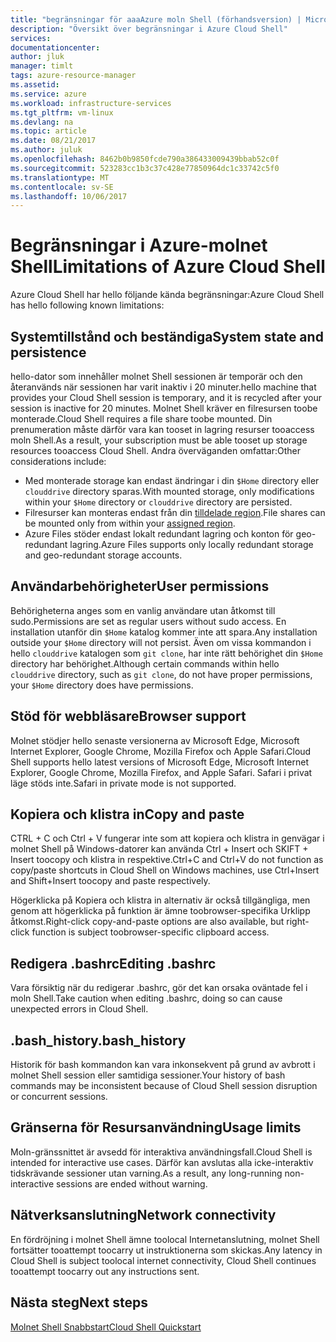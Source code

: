 ```yaml
---
title: "begränsningar för aaaAzure moln Shell (förhandsversion) | Microsoft Docs"
description: "Översikt över begränsningar i Azure Cloud Shell"
services: 
documentationcenter: 
author: jluk
manager: timlt
tags: azure-resource-manager
ms.assetid: 
ms.service: azure
ms.workload: infrastructure-services
ms.tgt_pltfrm: vm-linux
ms.devlang: na
ms.topic: article
ms.date: 08/21/2017
ms.author: juluk
ms.openlocfilehash: 8462b0b9850fcde790a386433009439bbab52c0f
ms.sourcegitcommit: 523283cc1b3c37c428e77850964dc1c33742c5f0
ms.translationtype: MT
ms.contentlocale: sv-SE
ms.lasthandoff: 10/06/2017
---
```

# <a name="limitations-of-azure-cloud-shell"></a><span data-ttu-id="98d91-103">Begränsningar i Azure-molnet Shell</span><span class="sxs-lookup"><span data-stu-id="98d91-103">Limitations of Azure Cloud Shell</span></span>
<span data-ttu-id="98d91-104">Azure Cloud Shell har hello följande kända begränsningar:</span><span class="sxs-lookup"><span data-stu-id="98d91-104">Azure Cloud Shell has hello following known limitations:</span></span>

## <a name="system-state-and-persistence"></a><span data-ttu-id="98d91-105">Systemtillstånd och beständiga</span><span class="sxs-lookup"><span data-stu-id="98d91-105">System state and persistence</span></span>
<span data-ttu-id="98d91-106">hello-dator som innehåller molnet Shell sessionen är temporär och den återanvänds när sessionen har varit inaktiv i 20 minuter.</span><span class="sxs-lookup"><span data-stu-id="98d91-106">hello machine that provides your Cloud Shell session is temporary, and it is recycled after your session is inactive for 20 minutes.</span></span> <span data-ttu-id="98d91-107">Molnet Shell kräver en filresursen toobe monterade.</span><span class="sxs-lookup"><span data-stu-id="98d91-107">Cloud Shell requires a file share toobe mounted.</span></span> <span data-ttu-id="98d91-108">Din prenumeration måste därför vara kan tooset in lagring resurser tooaccess moln Shell.</span><span class="sxs-lookup"><span data-stu-id="98d91-108">As a result, your subscription must be able tooset up storage resources tooaccess Cloud Shell.</span></span> <span data-ttu-id="98d91-109">Andra överväganden omfattar:</span><span class="sxs-lookup"><span data-stu-id="98d91-109">Other considerations include:</span></span>
* <span data-ttu-id="98d91-110">Med monterade storage kan endast ändringar i din `$Home` directory eller `clouddrive` directory sparas.</span><span class="sxs-lookup"><span data-stu-id="98d91-110">With mounted storage, only modifications within your `$Home` directory or `clouddrive` directory are persisted.</span></span>
* <span data-ttu-id="98d91-111">Filresurser kan monteras endast från din [tilldelade region](persisting-shell-storage.md#mount-a-new-clouddrive).</span><span class="sxs-lookup"><span data-stu-id="98d91-111">File shares can be mounted only from within your [assigned region](persisting-shell-storage.md#mount-a-new-clouddrive).</span></span>
* <span data-ttu-id="98d91-112">Azure Files stöder endast lokalt redundant lagring och konton för geo-redundant lagring.</span><span class="sxs-lookup"><span data-stu-id="98d91-112">Azure Files supports only locally redundant storage and geo-redundant storage accounts.</span></span>

## <a name="user-permissions"></a><span data-ttu-id="98d91-113">Användarbehörigheter</span><span class="sxs-lookup"><span data-stu-id="98d91-113">User permissions</span></span>
<span data-ttu-id="98d91-114">Behörigheterna anges som en vanlig användare utan åtkomst till sudo.</span><span class="sxs-lookup"><span data-stu-id="98d91-114">Permissions are set as regular users without sudo access.</span></span> <span data-ttu-id="98d91-115">En installation utanför din `$Home` katalog kommer inte att spara.</span><span class="sxs-lookup"><span data-stu-id="98d91-115">Any installation outside your `$Home` directory will not persist.</span></span>
<span data-ttu-id="98d91-116">Även om vissa kommandon i hello `clouddrive` katalogen som `git clone`, har inte rätt behörighet din `$Home` directory har behörighet.</span><span class="sxs-lookup"><span data-stu-id="98d91-116">Although certain commands within hello `clouddrive` directory, such as `git clone`, do not have proper permissions, your `$Home` directory does have permissions.</span></span>

## <a name="browser-support"></a><span data-ttu-id="98d91-117">Stöd för webbläsare</span><span class="sxs-lookup"><span data-stu-id="98d91-117">Browser support</span></span>
<span data-ttu-id="98d91-118">Molnet stödjer hello senaste versionerna av Microsoft Edge, Microsoft Internet Explorer, Google Chrome, Mozilla Firefox och Apple Safari.</span><span class="sxs-lookup"><span data-stu-id="98d91-118">Cloud Shell supports hello latest versions of Microsoft Edge, Microsoft Internet Explorer, Google Chrome, Mozilla Firefox, and Apple Safari.</span></span> <span data-ttu-id="98d91-119">Safari i privat läge stöds inte.</span><span class="sxs-lookup"><span data-stu-id="98d91-119">Safari in private mode is not supported.</span></span>

## <a name="copy-and-paste"></a><span data-ttu-id="98d91-120">Kopiera och klistra in</span><span class="sxs-lookup"><span data-stu-id="98d91-120">Copy and paste</span></span>
<span data-ttu-id="98d91-121">CTRL + C och Ctrl + V fungerar inte som att kopiera och klistra in genvägar i molnet Shell på Windows-datorer kan använda Ctrl + Insert och SKIFT + Insert toocopy och klistra in respektive.</span><span class="sxs-lookup"><span data-stu-id="98d91-121">Ctrl+C and Ctrl+V do not function as copy/paste shortcuts in Cloud Shell on Windows machines, use Ctrl+Insert and Shift+Insert toocopy and paste respectively.</span></span>

<span data-ttu-id="98d91-122">Högerklicka på Kopiera och klistra in alternativ är också tillgängliga, men genom att högerklicka på funktion är ämne toobrowser-specifika Urklipp åtkomst.</span><span class="sxs-lookup"><span data-stu-id="98d91-122">Right-click copy-and-paste options are also available, but right-click function is subject toobrowser-specific clipboard access.</span></span>

## <a name="editing-bashrc"></a><span data-ttu-id="98d91-123">Redigera .bashrc</span><span class="sxs-lookup"><span data-stu-id="98d91-123">Editing .bashrc</span></span>
<span data-ttu-id="98d91-124">Vara försiktig när du redigerar .bashrc, gör det kan orsaka oväntade fel i moln Shell.</span><span class="sxs-lookup"><span data-stu-id="98d91-124">Take caution when editing .bashrc, doing so can cause unexpected errors in Cloud Shell.</span></span>

## <a name="bashhistory"></a><span data-ttu-id="98d91-125">.bash_history</span><span class="sxs-lookup"><span data-stu-id="98d91-125">.bash_history</span></span>
<span data-ttu-id="98d91-126">Historik för bash kommandon kan vara inkonsekvent på grund av avbrott i molnet Shell session eller samtidiga sessioner.</span><span class="sxs-lookup"><span data-stu-id="98d91-126">Your history of bash commands may be inconsistent because of Cloud Shell session disruption or concurrent sessions.</span></span>

## <a name="usage-limits"></a><span data-ttu-id="98d91-127">Gränserna för Resursanvändning</span><span class="sxs-lookup"><span data-stu-id="98d91-127">Usage limits</span></span>
<span data-ttu-id="98d91-128">Moln-gränssnittet är avsedd för interaktiva användningsfall.</span><span class="sxs-lookup"><span data-stu-id="98d91-128">Cloud Shell is intended for interactive use cases.</span></span> <span data-ttu-id="98d91-129">Därför kan avslutas alla icke-interaktiv tidskrävande sessioner utan varning.</span><span class="sxs-lookup"><span data-stu-id="98d91-129">As a result, any long-running non-interactive sessions are ended without warning.</span></span>

## <a name="network-connectivity"></a><span data-ttu-id="98d91-130">Nätverksanslutning</span><span class="sxs-lookup"><span data-stu-id="98d91-130">Network connectivity</span></span>
<span data-ttu-id="98d91-131">En fördröjning i molnet Shell ämne toolocal Internetanslutning, molnet Shell fortsätter tooattempt toocarry ut instruktionerna som skickas.</span><span class="sxs-lookup"><span data-stu-id="98d91-131">Any latency in Cloud Shell is subject toolocal internet connectivity, Cloud Shell continues tooattempt toocarry out any instructions sent.</span></span>

## <a name="next-steps"></a><span data-ttu-id="98d91-132">Nästa steg</span><span class="sxs-lookup"><span data-stu-id="98d91-132">Next steps</span></span>
[<span data-ttu-id="98d91-133">Molnet Shell Snabbstart</span><span class="sxs-lookup"><span data-stu-id="98d91-133">Cloud Shell Quickstart</span></span>](quickstart.md)
